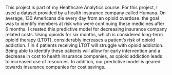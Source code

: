 This project is part of my Healthcare Analytics course.
For this project, I used a dataset provided by a health insurance company called Humana. On average, 130 Americans die every day from an opioid overdose. the goal was to identify members at risk who were continuing these medicines after 6 months. I created this predictive model for decreasing insurance company related costs. Using opioids for six months, which is considered long-term opioid therapy (LTOT), considerably increases a patient’s risk of opioid addiction. 1 in 4 patients receiving LTOT will struggle with opioid addiction. Being able to identify these patients will allow for early intervention and a decrease in cost to health insurance companies, as opioid addiction leads to increased use of resources. In addition, our predictive model is geared towards insurance companies for cost savings. 
